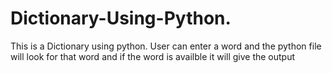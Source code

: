 # Dictionary-Using-Python.
This is a Dictionary using python. User can enter a word and the python file will look for that word and if the word is availble it will give the output
